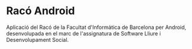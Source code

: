 # Racó Android

Aplicació del Racó de la Facultat d'Informàtica de Barcelona per Android, desenvolupada en el marc
de l'assignatura de Software Lliure i Desenvolupament Social.
